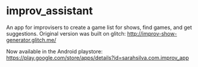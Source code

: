 # improv_assistant

An app for improvisers to create a game list for shows, find games, and get suggestions.
Original version was built on glitch: http://improv-show-generator.glitch.me/

Now available in the Android playstore: https://play.google.com/store/apps/details?id=sarahsilva.com.improv_app
